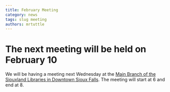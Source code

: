 ```yaml
---
title: February Meeting
category: news
tags: slug meeting
authors: mrtuttle
---
```


# The next meeting will be held on February 10

We will be having a meeting next Wednesday at the [Main Branch of the Siouxland Libraries in Downtown Sioux Falls](https://www.google.com/maps/place/200+N+Dakota+Ave,+Sioux+Falls,+SD+57104/@43.5492104,-96.7311125,17z/data=!3m1!4b1!4m5!3m4!1s0x878eb598bbcea107:0x8588b213cad08e56!8m2!3d43.5492104!4d-96.7289238).  The meeting will start at 6 and end at 8.
